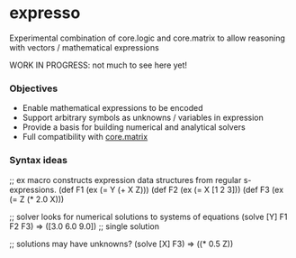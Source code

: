 expresso
========

Experimental combination of core.logic and core.matrix to allow reasoning with vectors / mathematical expressions

WORK IN PROGRESS: not much to see here yet!

### Objectives

 - Enable mathematical expressions to be encoded
 - Support arbitrary symbols as unknowns / variables in expression
 - Provide a basis for building numerical and analytical solvers
 - Full compatibility with [core.matrix](https://github.com/mikera/matrix-api)
 
 
### Syntax ideas

;; ex macro constructs expression data structures from regular s-expressions. 
(def F1 (ex (= Y (+ X Z)))
(def F2 (ex (= X [1 2 3]))
(def F3 (ex (= Z (* 2.0 X)))

;; solver looks for numerical solutions to systems of equations
(solve [Y] F1 F2 F3)
=> ([3.0 6.0 9.0])         ;; single solution

;; solutions may have unknowns?
(solve [X] F3)
=> ((* 0.5 Z))




